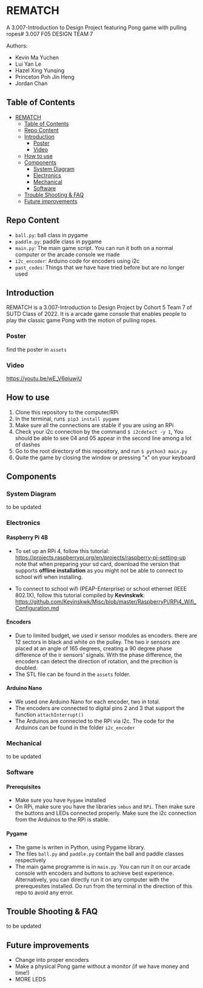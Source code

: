 # REMATCH <a name="rematch"></a>
A 3.007-Introduction to Design Project featuring Pong game with pulling ropes# 3.007 F05 DESIGN TEAM 7

Authors:
 - Kevin Ma Yuchen
 - Lui Yan Le 
 - Hazel Xing Yunqing
 - Princeton Poh Jin Heng 
 - Jordan Chan 

## Table of Contents <a name="table-of-contents"></a>
- [REMATCH](#rematch)
    - [Table of Contents](#table-of-contents)
    - [Repo Content](#repo-content)
    - [Introduction](#introduction)
        - [Poster](#poster)
        - [Video](#video)
    - [How to use](#how-to-use)
    - [Components](#components)
        - [System Diagram](#system-diagram)
        - [Electronics](#electronics)
        - [Mechanical](#mechanical)
        - [Software](#software)
    - [Trouble Shooting & FAQ](trouble-shooting-&-faq)
    - [Future improvements](#future-improvements)

## Repo Content <a name="repo-content"></a>
- `ball.py`: ball class in pygame
- `paddle.py`: paddle class in pygame
- `main.py`: The main game script. You can run it both on a normal computer or the arcade console we made
- `i2c_encoder`: Arduino code for encoders using i2c
- `past_codes`: Things that we have have tried before but are no longer used

## Introduction <a name="introduction"></a>
REMATCH is a 3.007-Introduction to Design Project by Cohort 5 Team 7 of SUTD Class of 2022. It is a arcade game console that enables people to play the classic game Pong with the motion of pulling ropes.

### Poster <a name="poster"></a>
find the poster in `assets`
### Video <a name="video"></a>
https://youtu.be/wE_V6qiuwjU

## How to use <a name="how-to-use"></a>
1. Clone this repository to the computer/RPi
2. In the terminal, run`$ pip3 install pygame`
3. Make sure all the connections are stable if you are using an RPi
4. Check your i2c connection by the command `$ i2cdetect -y 1`, You should be able to see 04 and 05 appear in the second line among a lot of dashes
5. Go to the root directory of this repository, and run `$ python3 main.py`
6. Quite the game by closing the window or pressing "x" on your keyboard

## Components <a name="components"></a>

### System Diagram <a name="system-diagram"></a>
to be updated

### Electronics <a name="electronics"></a>

#### Raspberry Pi 4B

- To set up an RPi 4, follow this tutorial: https://projects.raspberrypi.org/en/projects/raspberry-pi-setting-up 
  note that when preparing your sd card, download the version that supports **offline installation** as you might not be able to connect to school wifi when installing.


- To connect to school wifi (PEAP-Enterprise) or school ethernet (IEEE 802.1X), follow this tutorial compiled by **Kevinskwk**:
https://github.com/Kevinskwk/Misc/blob/master/RaspberryPi/RPi4_Wifi_Configuration.md 

#### Encoders
- Due to limited budget, we used ir sensor modules as encoders. there are 12 sectors in black and white on the pulley. The two ir sensors are placed at an angle of 165 degrees, creating a 90 degree phase difference of the ir sensors' signals. With the phase difference, the encoders can detect the direction of rotation, and the precition is doubled.
- The STL file can be found in the `assets` folder.

#### Arduino Nano
- We used one Arduino Nano for each encoder, two in total.
- The encoders are connected to digital pins 2 and 3 that support the function `attachInterrupt()`
- The Arduinos are connected to the RPi via i2c. The code for the Arduinos can be found in the folder `i2c_encoder`

### Mechanical <a name="mechanical"></a>
to be updated

### Software <a name="software"></a>

#### Prerequisites
- Make sure you have `Pygame` installed
- On RPi, make sure you have the libraries `smbus` and `RPi`. Then make sure the buttons and LEDs connected properly. Make sure the i2c connection from the Arduinos to the RPi is stable.

#### Pygame
- The game is writen in Python, using Pygame library.
- The files `ball.py` and `paddle.py` contain the ball and paddle classes respectively
- The main game programme is in `main.py`. You can run it on our arcade console with encoders and buttons to achieve best experience. Alternatively, you can directly run it on any computer with the prerequesites installed. Do run from the terminal in the direction of this repo to avoid any error.

## Trouble Shooting & FAQ <a name="trouble-shooting-&-faq"></a>
to be updated

## Future improvements <a name="future-improvements"></a>
- Change into proper encoders
- Make a physical Pong game without a monitor (if we have money and time!)
- MORE LEDS